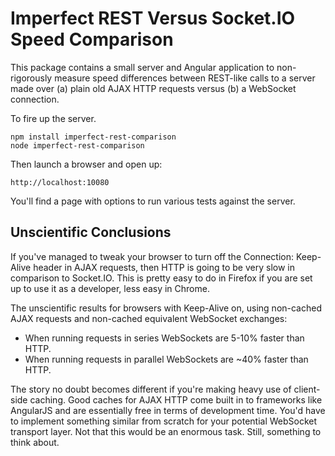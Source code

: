 Imperfect REST Versus Socket.IO Speed Comparison
================================================

This package contains a small server and Angular application to non-rigorously
measure speed differences between REST-like calls to a server made over (a)
plain old AJAX HTTP requests versus (b) a WebSocket connection.

To fire up the server.

    npm install imperfect-rest-comparison
    node imperfect-rest-comparison

Then launch a browser and open up:

    http://localhost:10080

You'll find a page with options to run various tests against the server.

Unscientific Conclusions
------------------------

If you've managed to tweak your browser to turn off the Connection: Keep-Alive
header in AJAX requests, then HTTP is going to be very slow in comparison to
Socket.IO. This is pretty easy to do in Firefox if you are set up to use it as a
developer, less easy in Chrome.

The unscientific results for browsers with Keep-Alive on, using non-cached AJAX
requests and non-cached equivalent WebSocket exchanges:

  * When running requests in series WebSockets are 5-10% faster than HTTP.
  * When running requests in parallel WebSockets are ~40% faster than HTTP.

The story no doubt becomes different if you're making heavy use of client-side
caching. Good caches for AJAX HTTP come built in to frameworks like AngularJS
and are essentially free in terms of development time. You'd have to implement
something similar from scratch for your potential WebSocket transport layer. Not
that this would be an enormous task. Still, something to think about.
